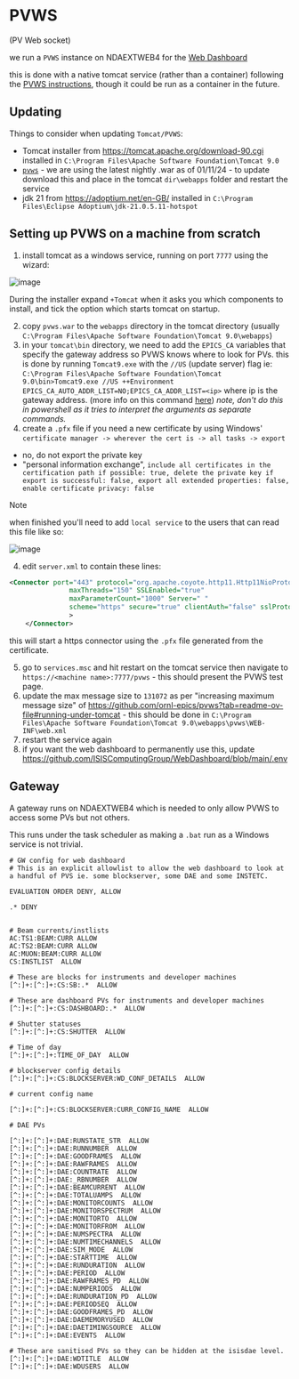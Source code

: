 # PVWS
(PV Web socket)

we run a `PVWS` instance on NDAEXTWEB4 for the [Web Dashboard](https://github.com/ISISComputingGroup/WebDashboard)

this is done with a native tomcat service (rather than a container) following the [PVWS instructions](https://github.com/ornl-epics/pvws?tab=readme-ov-file#running-under-tomcat), though it could be run as a container in the future. 

## Updating
Things to consider when updating `Tomcat/PVWS`:
- Tomcat installer from https://tomcat.apache.org/download-90.cgi installed in `C:\Program Files\Apache Software Foundation\Tomcat 9.0` 
- [`pvws`](https://github.com/ornl-epics/pvws) - we are using the latest nightly .war as of 01/11/24 - to update download this and place in the tomcat `dir\webapps` folder and restart the service
- jdk 21 from https://adoptium.net/en-GB/ installed in `C:\Program Files\Eclipse Adoptium\jdk-21.0.5.11-hotspot`

## Setting up PVWS on a machine from scratch
1) install tomcat as a windows service, running on port `7777` using the wizard: 

![image](https://github.com/user-attachments/assets/edb64e77-c54b-470f-838e-f829b8089786)

During the installer expand `+Tomcat` when it asks you which components to install, and tick the option which starts tomcat on startup.

2) copy `pvws.war` to the `webapps` directory in the tomcat directory (usually `C:\Program Files\Apache Software Foundation\Tomcat 9.0\webapps`)
3) in your `tomcat\bin` directory, we need to add the `EPICS_CA` variables that specify the gateway address so PVWS knows where to look for PVs. this is done by running `Tomcat9.exe` with the `//US` (update server) flag ie: 
 `C:\Program Files\Apache Software Foundation\Tomcat 9.0\bin>Tomcat9.exe //US ++Environment EPICS_CA_AUTO_ADDR_LIST=NO;EPICS_CA_ADDR_LIST=<ip>` where ip is the gateway address. (more info on this command [here](https://tomcat.apache.org/tomcat-9.0-doc/windows-service-howto.html)) _note, don't do this in powershell as it tries to interpret the arguments as separate commands._ 
3) create a `.pfx` file if you need a new certificate by using Windows' `certificate manager -> wherever the cert is -> all tasks -> export`
  -  no, do not export the private key
  - "personal information exchange", `include all certificates in the certification path if possible: true, delete the private key if export is successful: false, export all extended properties: false, enable certificate privacy: false`

> [!NOTE]  
> when finished you'll need to add `local service` to the users that can read this file like so: 
>
> ![image](https://github.com/user-attachments/assets/1d040def-06fe-4e0d-b6cd-126a27797658)

4) edit `server.xml` to contain these lines: 

```xml
<Connector port="443" protocol="org.apache.coyote.http11.Http11NioProtocol"
               maxThreads="150" SSLEnabled="true"
               maxParameterCount="1000" Server=" " 
			   scheme="https" secure="true" clientAuth="false" sslProtocol="TLS" keystoreFile="file:///C:/PROGRA~1/APACHE~1/TOMCAT~1.0/dataweb.pfx" keystoreType="PKCS12" keystorePass="<keeper:.pfx keystore password for PVWS tomcat instance on NDAEXTWEB3>"
               >
    </Connector>
```

this will start a https connector using the `.pfx` file generated from the certificate. 

5) go to `services.msc` and hit restart on the tomcat service then navigate to `https://<machine name>:7777/pvws` - this should present the PVWS test page. 
6) update the max message size to `131072` as per "increasing maximum message size" of https://github.com/ornl-epics/pvws?tab=readme-ov-file#running-under-tomcat - this should be done in `C:\Program Files\Apache Software Foundation\Tomcat 9.0\webapps\pvws\WEB-INF\web.xml`
7) restart the service again
6) if you want the web dashboard to permanently use this, update https://github.com/ISISComputingGroup/WebDashboard/blob/main/.env

## Gateway

A gateway runs on NDAEXTWEB4 which is needed to only allow PVWS to access some PVs but not others.

This runs under the task scheduler as making a `.bat` run as a Windows service is not trivial. 


```
# GW config for web dashboard
# This is an explicit allowlist to allow the web dashboard to look at a handful of PVS ie. some blockserver, some DAE and some INSTETC. 

EVALUATION ORDER DENY, ALLOW

.* DENY


# Beam currents/instlists
AC:TS1:BEAM:CURR ALLOW
AC:TS2:BEAM:CURR ALLOW
AC:MUON:BEAM:CURR ALLOW
CS:INSTLIST  ALLOW 

# These are blocks for instruments and developer machines
[^:]+:[^:]+:CS:SB:.*  ALLOW 

# These are dashboard PVs for instruments and developer machines
[^:]+:[^:]+:CS:DASHBOARD:.*  ALLOW 

# Shutter statuses
[^:]+:[^:]+:CS:SHUTTER  ALLOW 

# Time of day
[^:]+:[^:]+:TIME_OF_DAY  ALLOW 

# blockserver config details
[^:]+:[^:]+:CS:BLOCKSERVER:WD_CONF_DETAILS  ALLOW 

# current config name

[^:]+:[^:]+:CS:BLOCKSERVER:CURR_CONFIG_NAME  ALLOW 

# DAE PVs

[^:]+:[^:]+:DAE:RUNSTATE_STR  ALLOW 
[^:]+:[^:]+:DAE:RUNNUMBER  ALLOW 
[^:]+:[^:]+:DAE:GOODFRAMES  ALLOW 
[^:]+:[^:]+:DAE:RAWFRAMES  ALLOW 
[^:]+:[^:]+:DAE:COUNTRATE  ALLOW 
[^:]+:[^:]+:DAE:_RBNUMBER  ALLOW 
[^:]+:[^:]+:DAE:BEAMCURRENT  ALLOW 
[^:]+:[^:]+:DAE:TOTALUAMPS  ALLOW 
[^:]+:[^:]+:DAE:MONITORCOUNTS  ALLOW 
[^:]+:[^:]+:DAE:MONITORSPECTRUM  ALLOW 
[^:]+:[^:]+:DAE:MONITORTO  ALLOW 
[^:]+:[^:]+:DAE:MONITORFROM  ALLOW 
[^:]+:[^:]+:DAE:NUMSPECTRA  ALLOW 
[^:]+:[^:]+:DAE:NUMTIMECHANNELS  ALLOW 
[^:]+:[^:]+:DAE:SIM_MODE  ALLOW 
[^:]+:[^:]+:DAE:STARTTIME  ALLOW 
[^:]+:[^:]+:DAE:RUNDURATION  ALLOW 
[^:]+:[^:]+:DAE:PERIOD  ALLOW 
[^:]+:[^:]+:DAE:RAWFRAMES_PD  ALLOW 
[^:]+:[^:]+:DAE:NUMPERIODS  ALLOW 
[^:]+:[^:]+:DAE:RUNDURATION_PD  ALLOW 
[^:]+:[^:]+:DAE:PERIODSEQ  ALLOW 
[^:]+:[^:]+:DAE:GOODFRAMES_PD  ALLOW 
[^:]+:[^:]+:DAE:DAEMEMORYUSED  ALLOW 
[^:]+:[^:]+:DAE:DAETIMINGSOURCE  ALLOW 
[^:]+:[^:]+:DAE:EVENTS  ALLOW 

# These are sanitised PVs so they can be hidden at the isisdae level.
[^:]+:[^:]+:DAE:WDTITLE  ALLOW 
[^:]+:[^:]+:DAE:WDUSERS  ALLOW 
```
